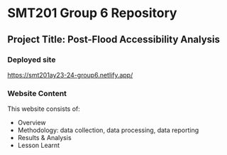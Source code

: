 # SMT201 Group 6 Repository

## Project Title: Post-Flood Accessibility Analysis

### Deployed site

https://smt201ay23-24-group6.netlify.app/

### Website Content

This website consists of:
- Overview
- Methodology: data collection, data processing, data reporting
- Results & Analysis
- Lesson Learnt

### 


